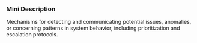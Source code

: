 ### Mini Description

Mechanisms for detecting and communicating potential issues, anomalies, or concerning patterns in system behavior, including prioritization and escalation protocols.
